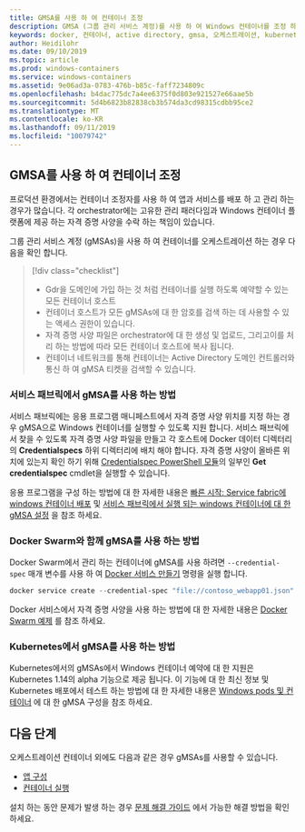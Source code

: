 ```yaml
---
title: GMSA를 사용 하 여 컨테이너 조정
description: GMSA (그룹 관리 서비스 계정)를 사용 하 여 Windows 컨테이너를 조정 하는 방법
keywords: docker, 컨테이너, active directory, gmsa, 오케스트레이션, kubernetes, 그룹 관리 서비스 계정, 그룹 관리 서비스 계정
author: Heidilohr
ms.date: 09/10/2019
ms.topic: article
ms.prod: windows-containers
ms.service: windows-containers
ms.assetid: 9e06ad3a-0783-476b-b85c-faff7234809c
ms.openlocfilehash: b4dac775dc7a4ee6375f0d803e921527e66aae5b
ms.sourcegitcommit: 5d4b6823b82838cb3b574da3cd98315cdbb95ce2
ms.translationtype: MT
ms.contentlocale: ko-KR
ms.lasthandoff: 09/11/2019
ms.locfileid: "10079742"
---
```

## <a name="orchestrate-containers-with-a-gmsa"></a>GMSA를 사용 하 여 컨테이너 조정

프로덕션 환경에서는 컨테이너 조정자를 사용 하 여 앱과 서비스를 배포 하 고 관리 하는 경우가 많습니다. 각 orchestrator에는 고유한 관리 패러다임과 Windows 컨테이너 플랫폼에 제공 하는 자격 증명 사양을 수락 하는 책임이 있습니다.

그룹 관리 서비스 계정 (gMSAs)을 사용 하 여 컨테이너를 오케스트레이션 하는 경우 다음을 확인 합니다.

> [!div class="checklist"]
> * Gdr을 도메인에 가입 하는 것 처럼 컨테이너를 실행 하도록 예약할 수 있는 모든 컨테이너 호스트
> * 컨테이너 호스트가 모든 gMSAs에 대 한 암호를 검색 하는 데 사용할 수 있는 액세스 권한이 있습니다.
> * 자격 증명 사양 파일은 orchestrator에 대 한 생성 및 업로드, 그리고이를 처리 하는 방법에 따라 모든 컨테이너 호스트에 복사 됩니다.
> * 컨테이너 네트워크를 통해 컨테이너는 Active Directory 도메인 컨트롤러와 통신 하 여 gMSA 티켓을 검색할 수 있습니다.

### <a name="how-to-use-gmsa-with-service-fabric"></a>서비스 패브릭에서 gMSA를 사용 하는 방법

서비스 패브릭에는 응용 프로그램 매니페스트에서 자격 증명 사양 위치를 지정 하는 경우 gMSA으로 Windows 컨테이너를 실행할 수 있도록 지원 합니다. 서비스 패브릭에서 찾을 수 있도록 자격 증명 사양 파일을 만들고 각 호스트에 Docker 데이터 디렉터리의 **Credentialspecs** 하위 디렉터리에 배치 해야 합니다. 자격 증명 사양이 올바른 위치에 있는지 확인 하기 위해 [Credentialspec PowerShell 모듈](https://aka.ms/credspec)의 일부인 **Get credentialspec** cmdlet을 실행할 수 있습니다.

응용 프로그램을 구성 하는 방법에 대 한 자세한 내용은 [빠른 시작: Service fabric에 windows 컨테이너 배포](https://docs.microsoft.com/azure/service-fabric/service-fabric-quickstart-containers) 및 [서비스 패브릭에서 실행 되는 windows 컨테이너에 대 한 gMSA 설정](https://docs.microsoft.com/azure/service-fabric/service-fabric-setup-gmsa-for-windows-containers) 을 참조 하세요.

### <a name="how-to-use-gmsa-with-docker-swarm"></a>Docker Swarm와 함께 gMSA를 사용 하는 방법

Docker Swarm에서 관리 하는 컨테이너에 gMSA를 사용 하려면 `--credential-spec` 매개 변수를 사용 하 여 [Docker 서비스 만들기](https://docs.docker.com/engine/reference/commandline/service_create/) 명령을 실행 합니다.

```powershell
docker service create --credential-spec "file://contoso_webapp01.json" --hostname "WebApp01" <image name>
```

Docker 서비스에서 자격 증명 사양을 사용 하는 방법에 대 한 자세한 내용은 [Docker Swarm 예제](https://docs.docker.com/engine/reference/commandline/service_create/#provide-credential-specs-for-managed-service-accounts-windows-only) 를 참조 하세요.

### <a name="how-to-use-gmsa-with-kubernetes"></a>Kubernetes에서 gMSA를 사용 하는 방법

Kubernetes에서의 gMSAs에서 Windows 컨테이너 예약에 대 한 지원은 Kubernetes 1.14의 alpha 기능으로 제공 됩니다. 이 기능에 대 한 최신 정보 및 Kubernetes 배포에서 테스트 하는 방법에 대 한 자세한 내용은 [Windows pods 및 컨테이너](https://kubernetes.io/docs/tasks/configure-pod-container/configure-gmsa) 에 대 한 gMSA 구성을 참조 하세요.

## <a name="next-steps"></a>다음 단계

오케스트레이션 컨테이너 외에도 다음과 같은 경우 gMSAs를 사용할 수 있습니다.

- [앱 구성](gmsa-configure-app.md)
- [컨테이너 실행](gmsa-run-container.md)

설치 하는 동안 문제가 발생 하는 경우 [문제 해결 가이드](gmsa-troubleshooting.md) 에서 가능한 해결 방법을 확인 하세요.
